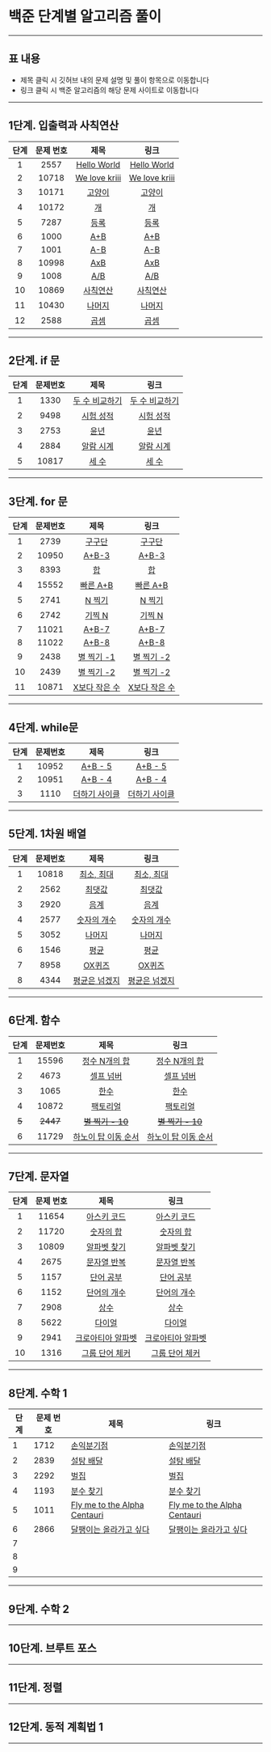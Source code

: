 # 백준 단계별 알고리즘 풀이

------

## 표 내용

* 제목 클릭 시 깃허브 내의 문제 설명 및 풀이 항목으로 이동합니다
* 링크 클릭 시 백준 알고리즘의 해당 문제 사이트로 이동합니다

------

## 1단계. 입출력과 사칙연산

| 단계 | 문제 번호 |             제목             |                           링크                           |
| :--: | :-------: | :--------------------------: | :------------------------------------------------------: |
|  1   |   2557    |  [Hello World](1단계/1단계)  |   [Hello World](https://www.acmicpc.net/problem/2557)    |
|  2   |   10718   | [We love kriii](1단계/2단계) | [We love kriii](<https://www.acmicpc.net/problem/10718>) |
|  3   |   10171   |    [고양이](1단계/3단계)     |    [고양이](<https://www.acmicpc.net/problem/10171>)     |
|  4   |   10172   |      [개](1단계/4단계)       |      [개](<https://www.acmicpc.net/problem/10172>)       |
|  5   |   7287    |     [등록](1단계/5단계)      |      [등록](<https://www.acmicpc.net/problem/7287>)      |
|  6   |   1000    |      [A+B](1단계/6단계)      |      [A+B](<https://www.acmicpc.net/problem/1000>)       |
|  7   |   1001    |      [A-B](1단계/7단계)      |      [A-B](<https://www.acmicpc.net/problem/1001>)       |
|  8   |   10998   |      [AxB](1단계/8단계)      |      [AxB](<https://www.acmicpc.net/problem/10998>)      |
|  9   |   1008    |      [A/B](1단계/9단계)      |      [A/B](<https://www.acmicpc.net/problem/1008>)       |
|  10  |   10869   |   [사칙연산](1단계/10단계)   |   [사칙연산](<https://www.acmicpc.net/problem/10869>)    |
|  11  |   10430   |    [나머지](1단계/11단계)    |    [나머지](<https://www.acmicpc.net/problem/10430>)     |
|  12  |   2588    |     [곱셈](1단계/12단계)     |      [곱셈](<https://www.acmicpc.net/problem/2588>)      |

------

## 2단계. if 문

| 단계 | 문제번호 |             제목              |                           링크                           |
| :--: | :------: | :---------------------------: | :------------------------------------------------------: |
|  1   |   1330   | [두 수 비교하기](2단계/1단계) | [두 수 비교하기](<https://www.acmicpc.net/problem/1330>) |
|  2   |   9498   |   [시험 성적](2단계/2단계)    |   [시험 성적](<https://www.acmicpc.net/problem/9498>)    |
|  3   |   2753   |      [윤년](2단계/3단계)      |      [윤년](<https://www.acmicpc.net/problem/2753>)      |
|  4   |   2884   |   [알람 시계](2단계/4단계)    |   [알람 시계](<https://www.acmicpc.net/problem/2884>)    |
|  5   |  10817   |     [세 수](2단계/5단계)      |     [세 수](<https://www.acmicpc.net/problem/10817>)     |

------

## 3단계. for 문

| 단계 | 문제번호 |             제목              |                           링크                           |
| :--: | :------: | :---------------------------: | :------------------------------------------------------: |
|  1   |   2739   |     [구구단](3단계/1단계)     |     [구구단](<https://www.acmicpc.net/problem/2739>)     |
|  2   |  10950   |     [A+B-3](3단계/2단계)      |     [A+B-3](<https://www.acmicpc.net/problem/10950>)     |
|  3   |   8393   |       [합](3단계/3단계)       |       [합](<https://www.acmicpc.net/problem/8393>)       |
|  4   |  15552   |    [빠른 A+B](3단계/4단계)    |   [빠른 A+B](<https://www.acmicpc.net/problem/15552>)    |
|  5   |   2741   |     [N 찍기](3단계/5단계)     |     [N 찍기](<https://www.acmicpc.net/problem/2741>)     |
|  6   |   2742   |     [기찍 N](3단계/6단계)     |     [기찍 N](<https://www.acmicpc.net/problem/2742>)     |
|  7   |  11021   |     [A+B-7](3단계/7단계)      |     [A+B-7](<https://www.acmicpc.net/problem/11021>)     |
|  8   |  11022   |     [A+B-8](3단계/8단계)      |     [A+B-8](<https://www.acmicpc.net/problem/11022>)     |
|  9   |   2438   |   [별 찍기 -1](3단계/9단계)   |   [별 찍기 -2](<https://www.acmicpc.net/problem/2438>)   |
|  10  |   2439   |  [별 찍기 -2](3단계/10단계)   |   [별 찍기 -2](<https://www.acmicpc.net/problem/2439>)   |
|  11  |  10871   | [X보다 작은 수](3단계/11단계) | [X보다 작은 수](<https://www.acmicpc.net/problem/10871>) |

------

## 4단계. while문

| 단계 | 문제번호 |             제목             |                          링크                           |
| :--: | :------: | :--------------------------: | :-----------------------------------------------------: |
|  1   |  10952   |    [A+B - 5](4단계/1단계)    |   [A+B - 5](<https://www.acmicpc.net/problem/10952>)    |
|  2   |  10951   |    [A+B - 4](4단계/2단계)    |   [A+B - 4](<https://www.acmicpc.net/problem/10951>)    |
|  3   |   1110   | [더하기 사이클](4단계/3단계) | [더하기 사이클](<https://www.acmicpc.net/problem/1110>) |

------

## 5단계. 1차원 배열

| 단계 | 문제번호 |             제목             |                          링크                           |
| :--: | :------: | :--------------------------: | :-----------------------------------------------------: |
|  1   |  10818   |  [최소, 최대](5단계/1단계)   |  [최소, 최대](<https://www.acmicpc.net/problem/10818>)  |
|  2   |   2562   |    [최댓값](5단계/2단계)     |    [최댓값](<https://www.acmicpc.net/problem/2562>)     |
|  3   |   2920   |     [음계](5단계/3단계)      |     [음계](<https://www.acmicpc.net/problem/2920>)      |
|  4   |   2577   |  [숫자의 개수](5단계/4단계)  |  [숫자의 개수](<https://www.acmicpc.net/problem/2577>)  |
|  5   |   3052   |    [나머지](5단계/5단계)     |    [나머지](<https://www.acmicpc.net/problem/3052>)     |
|  6   |   1546   |     [평균](5단계/6단계)      |     [평균](<https://www.acmicpc.net/problem/1546>)      |
|  7   |   8958   |    [OX퀴즈](5단계/7단계)     |    [OX퀴즈](<https://www.acmicpc.net/problem/8958>)     |
|  8   |   4344   | [평균은 넘겠지](5단계/8단계) | [평균은 넘겠지](<https://www.acmicpc.net/problem/4344>) |



------

## 6단계. 함수

| 단계  | 문제번호 |                제목                |                             링크                             |
| :---: | :------: | :--------------------------------: | :----------------------------------------------------------: |
|   1   |  15596   |    [정수 N개의 합](6단계/1단계)    |   [정수 N개의 합](<https://www.acmicpc.net/problem/15596>)   |
|   2   |   4673   |      [셀프 넘버](6단계/2단계)      |     [셀프 넘버](<https://www.acmicpc.net/problem/4673>)      |
|   3   |   1065   |        [한수](6단계/3단계)         |        [한수](<https://www.acmicpc.net/problem/1065>)        |
|   4   |  10872   |      [팩토리얼](6단계/4단계)       |     [팩토리얼](<https://www.acmicpc.net/problem/10872>)      |
| ~~5~~ | ~~2447~~ |  ~~[별 찍기 - 10](6단계/5단계)~~   |  ~~[별 찍기 - 10](<https://www.acmicpc.net/problem/2447>)~~  |
|   6   |  11729   | [하노이 탑 이동 순서](6단계/6단계) | [하노이 탑 이동 순서](<https://www.acmicpc.net/problem/11729>) |



------

## 7단계. 문자열

| 단계 | 문제 번호 |               제목               |                            링크                             |
| :--: | :-------: | :------------------------------: | :---------------------------------------------------------: |
|  1   |   11654   |    [아스키 코드](7단계/1단계)    |   [아스키 코드](<https://www.acmicpc.net/problem/11654>)    |
|  2   |   11720   |     [숫자의 합](7단계/2단계)     |    [숫자의 합](<https://www.acmicpc.net/problem/11720>)     |
|  3   |   10809   |    [알파벳 찾기](7단계/3단계)    |   [알파벳 찾기](<https://www.acmicpc.net/problem/10809>)    |
|  4   |   2675    |    [문자열 반복](7단계/4단계)    |    [문자열 반복](<https://www.acmicpc.net/problem/2675>)    |
|  5   |   1157    |     [단어 공부](7단계/5단계)     |     [단어 공부](<https://www.acmicpc.net/problem/1157>)     |
|  6   |   1152    |    [단어의 개수](7단계/6단계)    |    [단어의 개수](<https://www.acmicpc.net/problem/1152>)    |
|  7   |   2908    |       [상수](7단계/7단계)        |       [상수](<https://www.acmicpc.net/problem/2908>)        |
|  8   |   5622    |      [다이얼](7단계/8단계)       |      [다이얼](<https://www.acmicpc.net/problem/5622>)       |
|  9   |   2941    | [크로아티아 알파벳](7단계/9단계) | [크로아티아 알파벳](<https://www.acmicpc.net/problem/2941>) |
|  10  |   1316    |  [그룹 단어 체커](7단계/10단계)  |  [그룹 단어 체커](<https://www.acmicpc.net/problem/1316>)   |



------

## 8단계. 수학 1

| 단계 | 문제 번호 | 제목                                        | 링크                                                         |
| ---- | --------- | ------------------------------------------- | ------------------------------------------------------------ |
| 1    | 1712      | [손익분기점](8단계/1단계)                   | [손익분기점](<https://www.acmicpc.net/problem/1712>)         |
| 2    | 2839      | [설탕 배달](8단계/2단계)                    | [설탕 배달](<https://www.acmicpc.net/problem/2839>)          |
| 3    | 2292      | [벌집](8단계/3단계)                         | [벌집](<https://www.acmicpc.net/problem/2292>)               |
| 4    | 1193      | [분수 찾기](8단계/4단계)                    | [분수 찾기](<https://www.acmicpc.net/problem/1193>)          |
| 5    | 1011      | [Fly me to the Alpha Centauri](8단계/5단계) | [Fly me to the Alpha Centauri](<https://www.acmicpc.net/problem/1011>) |
| 6    | 2866      | [달팽이는 올라가고 싶다](8단계/6단계)       | [달팽이는 올라가고 싶다](<https://www.acmicpc.net/problem/2869>) |
| 7    |           |                                             |                                                              |
| 8    |           |                                             |                                                              |
| 9    |           |                                             |                                                              |



------

## 9단계. 수학 2

------

## 10단계. 브루트 포스

------

## 11단계. 정렬

------

## 12단계. 동적 계획법 1

------


